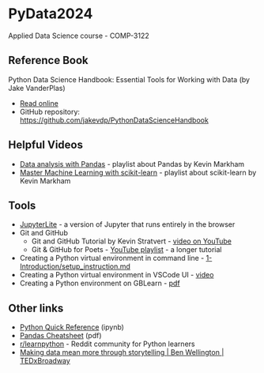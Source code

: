 # PyData2024
Applied Data Science course - COMP-3122

## Reference Book
Python Data Science Handbook: Essential Tools for Working with Data (by Jake VanderPlas)  
- [Read online](https://jakevdp.github.io/PythonDataScienceHandbook/)
- GitHub repository: https://github.com/jakevdp/PythonDataScienceHandbook

## Helpful Videos
 - [Data analysis with Pandas](https://www.youtube.com/watch?v=yzIMircGU5I&list=PL5-da3qGB5ICCsgW1MxlZ0Hq8LL5U3u9y&index=1) - playlist about Pandas by Kevin Markham
 - [Master Machine Learning with scikit-learn](https://www.youtube.com/watch?v=vUSFLs8w_dg&list=PL5-da3qGB5IDEeI0D8Y4Z5KLVmHgpgA-6) - playlist about scikit-learn by Kevin Markham

## Tools
 - [JupyterLite](https://jupyterlite.github.io/demo/lab/index.html) - a version of Jupyter that runs entirely in the browser
 - Git and GitHub
   - Git and GitHub Tutorial by Kevin Stratvert - [video on YouTube](https://www.youtube.com/watch?v=tRZGeaHPoaw)
   - Git & GitHub for Poets - [YouTube playlist](https://www.youtube.com/playlist?list=PLRqwX-V7Uu6ZF9C0YMKuns9sLDzK6zoiV) - a longer tutorial
 - Creating a Python virtual environment in command line - [1-Introduction/setup_instruction.md](1-Introduction/setup_instruction.md)
 - Creating a Python virtual environment in VSCode UI - [video](https://drive.google.com/file/d/1la5G4q_cjCHWU4myUb5CH_rpaXdbKCG7/view?usp=drive_link)
 - Creating a Python environment on GBLearn - [pdf](<1-Introduction/gblearn python jupyter notebook setup.pdf>)

## Other links
 - [Python Quick Reference](https://nbviewer.org/github/justmarkham/python-reference/blob/master/reference.ipynb) (ipynb)
 - [Pandas Cheatsheet](https://pandas.pydata.org/Pandas_Cheat_Sheet.pdf) (pdf)
 - [r/learnpython](https://www.reddit.com/r/learnpython/) - Reddit community for Python learners
 - [Making data mean more through storytelling | Ben Wellington | TEDxBroadway](https://www.youtube.com/watch?v=6xsvGYIxJok)
